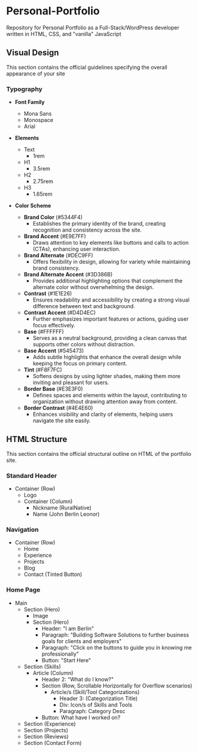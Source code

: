 # Personal-Portfolio

Repository for Personal Portfolio as a Full-Stack/WordPress developer written in HTML, CSS, and "vanilla" JavaScript

## Visual Design

This section contains the official guidelines specifying the overall appearance of your site

### Typography

-  **Font Family**
    - Mona Sans
    - Monospace
    - Arial

- **Elements**
    - Text 
        - 1rem
    - H1
        - 3.5rem
    - H2
        - 2.75rem
    - H3
        - 1.65rem

- **Color Scheme**
    - **Brand Color** (#5344F4)
        - Establishes the primary identity of the brand, creating recognition and consistency across the site.
    - **Brand Accent** (#E9E7FF)
        - Draws attention to key elements like buttons and calls to action (CTAs), enhancing user interaction.
    - **Brand Alternate** (#DEC9FF)
        - Offers flexibility in design, allowing for variety while maintaining brand consistency.
    - **Brand Alternate Accent** (#3D386B)
        - Provides additional highlighting options that complement the alternate color without overwhelming the design.
    - **Contrast** (#1E1E26)
        - Ensures readability and accessibility by creating a strong visual difference between text and background.
    - **Contrast Accent** (#D4D4EC)
        - Further emphasizes important features or actions, guiding user focus effectively.
    - **Base** (#FFFFFF)
        - Serves as a neutral background, providing a clean canvas that supports other colors without distraction.
    - **Base Accent** (#545473)
        - Adds subtle highlights that enhance the overall design while keeping the focus on primary content.
    - **Tint** (#F8F7FC)
        -  Softens designs by using lighter shades, making them more inviting and pleasant for users.
    - **Border Base** (#E3E3F0)
        - Defines spaces and elements within the layout, contributing to organization without drawing attention away from content.
    - **Border Contrast** (#4E4E60)
        - Enhances visibility and clarity of elements, helping users navigate the site easily.

### 

## HTML Structure

This section contains the official structural outline on HTML of the portfolio site. 

### Standard Header
- Container (Row)
    - Logo
    - Container (Column)
        - Nickname (RuralNative)
        - Name (John Berlin Leonor)

### Navigation
- Container (Row)
    - Home
    - Experience
    - Projects
    - Blog
    - Contact (Tinted Button)

### Home Page
- Main 
    - Section (Hero)
        - Image
        - Section (Hero)
            - Header: "I am Berlin"
            - Paragraph: "Building Software Solutions to further business goals for clients and employers"
            - Paragraph: "Click on the buttons to guide you in knowing me professionally"
            - Button: "Start Here" 
    - Section (Skills)
        - Article (Column)
            - Header 2: "What do I know?"
            - Section (Row, Scrollable Horizontally for Overflow scenarios)
                - Article/s (Skill/Tool Categorizations)
                    - Header 3: (Categorization Title)
                    - Div: Icon/s of Skills and Tools
                    - Paragraph: Category Desc
            - Button: What have I worked on?
    - Section (Experience)
    - Section (Projects)
    - Section (Reviews)
    - Section (Contact Form)

